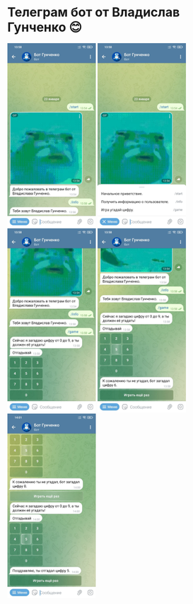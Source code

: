 # Телеграм бот от Владислав Гунченко :blush:
<img src="https://github.com/vgunchenko1999/gunchenko_pinf21m_bot/blob/master/1.jpg" width="200" />
<img src="https://github.com/vgunchenko1999/gunchenko_pinf21m_bot/blob/master/2.jpg" width="200" />
<img src="https://github.com/vgunchenko1999/gunchenko_pinf21m_bot/blob/master/3.jpg" width="200" />
<img src="https://github.com/vgunchenko1999/gunchenko_pinf21m_bot/blob/master/4.jpg" width="200" />
<img src="https://github.com/vgunchenko1999/gunchenko_pinf21m_bot/blob/master/5.jpg" width="200" />
